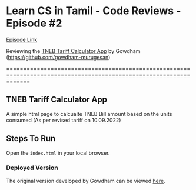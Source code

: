 # Learn CS in Tamil - Code Reviews - Episode #2

[Episode Link](https://www.learncsintamil.com/code-reviews/episode-02-tneb-tariff)

Reviewing the [TNEB Tariff Calculator App](https://github.com/gowdham-murugesan/TNEB) by Gowdham (https://github.com/gowdham-murugesan)

===================================================================================================================


## TNEB Tariff Calculator App

A simple html page to calcualte TNEB Bill amount based on the units consumed (As per revised tariff on 10.09.2022)

## Steps To Run

Open the `index.html` in your local browser.

### Deployed Version

The original version developed by Gowdham can be viewed [here](https://tnebcalculator-gowdham.netlify.app/).
